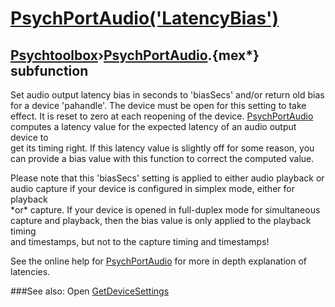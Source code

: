 # [PsychPortAudio('LatencyBias')](PsychPortAudio-LatencyBias) 
## [Psychtoolbox](Pyschtoolbox)&#8250;[PsychPortAudio](PsychPortAudio).{mex*} subfunction


Set audio output latency bias in seconds to 'biasSecs' and/or return old bias  
for a device 'pahandle'. The device must be open for this setting to take  
effect. It is reset to zero at each reopening of the device. [PsychPortAudio](PsychPortAudio)  
computes a latency value for the expected latency of an audio output device to  
get its timing right. If this latency value is slightly off for some reason, you  
can provide a bias value with this function to correct the computed value.  
  
Please note that this 'biasSecs' setting is applied to either audio playback or  
audio capture if your device is configured in simplex mode, either for playback  
\*or\* capture. If your device is opened in full-duplex mode for simultaneous  
capture and playback, then the bias value is only applied to the playback timing  
and timestamps, but not to the capture timing and timestamps!  
  
See the online help for [PsychPortAudio](PsychPortAudio) for more in depth explanation of  
latencies.   


###See also:
Open [GetDeviceSettings](PsychPortAudio-GetDeviceSettings) 
